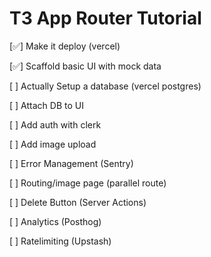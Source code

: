 # T3 App Router Tutorial

[✅] Make it deploy (vercel)

[✅] Scaffold basic UI with mock data

[ ] Actually Setup a database (vercel postgres)

[ ] Attach DB to UI

[ ] Add auth with clerk

[ ] Add image upload

[ ] Error Management (Sentry)

[ ] Routing/image page (parallel route)

[ ] Delete Button (Server Actions)

[ ] Analytics (Posthog)

[ ] Ratelimiting (Upstash)
